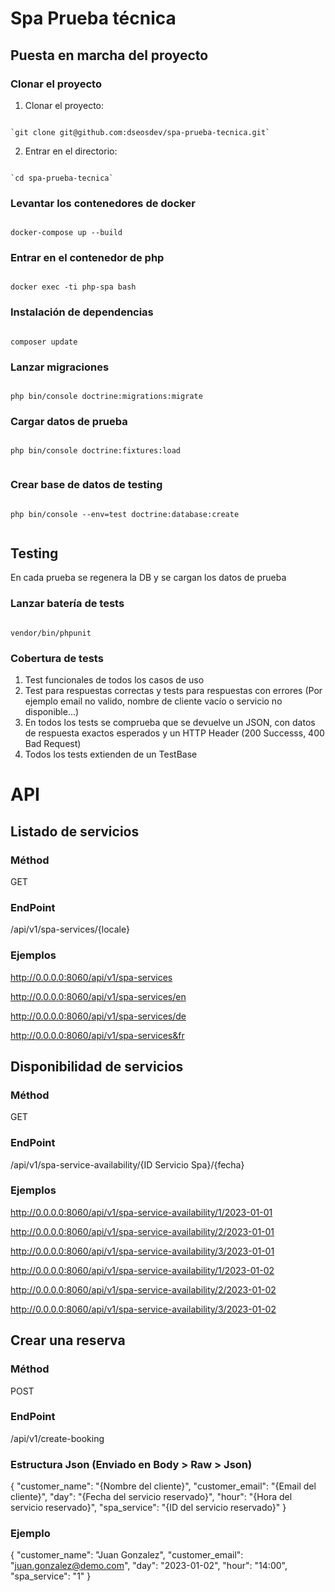 # Spa Prueba técnica

## Puesta en marcha del proyecto

### Clonar el proyecto
1. Clonar el proyecto: 

``` code

`git clone git@github.com:dseosdev/spa-prueba-tecnica.git`

```
2. Entrar en el directorio: 
``` code

`cd spa-prueba-tecnica`

```


### Levantar los contenedores de docker
``` code

docker-compose up --build

```

### Entrar en el contenedor de php
``` code

docker exec -ti php-spa bash

```

### Instalación de dependencias
``` code

composer update

```

### Lanzar migraciones
``` code

php bin/console doctrine:migrations:migrate

```

### Cargar datos de prueba
``` code

php bin/console doctrine:fixtures:load


```

### Crear base de datos de testing
``` code

php bin/console --env=test doctrine:database:create


```

## Testing

En cada prueba se regenera la DB y se cargan los datos de prueba

### Lanzar batería de tests
``` code

vendor/bin/phpunit

```

### Cobertura de tests
1. Test funcionales de todos los casos de uso
2. Test para respuestas correctas y tests para respuestas con errores (Por ejemplo email no valido, nombre de cliente vacío o servicio no disponible...)
3. En todos los tests se comprueba que se devuelve un JSON, con datos de respuesta exactos esperados y un HTTP Header (200 Successs, 400 Bad Request)
4. Todos los tests extienden de un TestBase




# API

## Listado de servicios

### Méthod
GET

### EndPoint
/api/v1/spa-services/{locale}

### Ejemplos
http://0.0.0.0:8060/api/v1/spa-services

http://0.0.0.0:8060/api/v1/spa-services/en

http://0.0.0.0:8060/api/v1/spa-services/de

http://0.0.0.0:8060/api/v1/spa-services&fr



## Disponibilidad de servicios

### Méthod
GET

### EndPoint
/api/v1/spa-service-availability/{ID Servicio Spa}/{fecha}

### Ejemplos
http://0.0.0.0:8060/api/v1/spa-service-availability/1/2023-01-01

http://0.0.0.0:8060/api/v1/spa-service-availability/2/2023-01-01

http://0.0.0.0:8060/api/v1/spa-service-availability/3/2023-01-01

http://0.0.0.0:8060/api/v1/spa-service-availability/1/2023-01-02

http://0.0.0.0:8060/api/v1/spa-service-availability/2/2023-01-02

http://0.0.0.0:8060/api/v1/spa-service-availability/3/2023-01-02


## Crear una reserva

### Méthod
POST

### EndPoint
/api/v1/create-booking

### Estructura Json (Enviado en Body > Raw > Json)
{
    "customer_name": "{Nombre del cliente}",
    "customer_email": "{Email del cliente}",
    "day": "{Fecha del servicio reservado}",
    "hour": "{Hora del servicio reservado}",
    "spa_service": "{ID del servicio reservado}"
}

### Ejemplo
{
    "customer_name": "Juan Gonzalez",
    "customer_email": "juan.gonzalez@demo.com",
    "day": "2023-01-02",
    "hour": "14:00",
    "spa_service": "1"
}








